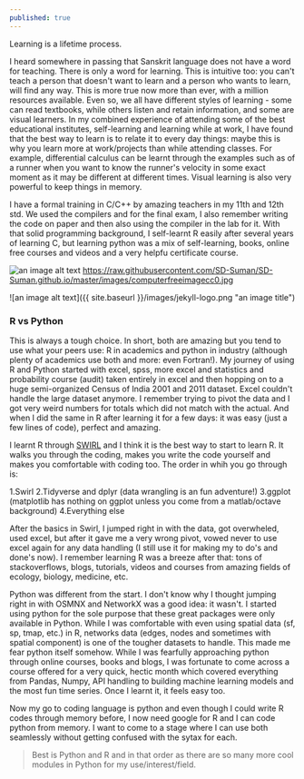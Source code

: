 ```yaml
---
published: true
---
```

Learning is a lifetime process. 

I heard somewhere in passing that Sanskrit language does not have a word for teaching. There is only a word for learning. This is intuitive too: you can't teach a person that doesn't want to learn and a person who wants to learn, will find any way. This is more true now more than ever, with a million resources available. Even so, we all have different styles of learning - some can read textbooks, while others listen and retain information, and some are visual learners. In my combined experience of attending some of the best educational institutes, self-learning and learning while at work, I have found that the best way to learn is to relate it to every day things: maybe this is why you learn more at work/projects than while attending classes. For example, differential calculus can be learnt through the examples such as of a runner when you want to know the runner's velocity in some exact moment as it may be different at different times. Visual learning is also very powerful to keep things in memory.

I have a formal training in C/C++ by amazing teachers in my 11th and 12th std. We used the compilers and for the final exam, I also remember writing the code on paper and then also using the compiler in the lab for it. With that solid programming background, I self-learnt R easily after several years of learning C, but learning python was a mix of self-learning, books, online free courses and videos and a very helpfu certificate course. 

![an image alt text](https://raw.githubusercontent.com/SD-Suman/SD-Suman.github.io/master/images/computerfreeimagecc0.jpg)
https://raw.githubusercontent.com/SD-Suman/SD-Suman.github.io/master/images/computerfreeimagecc0.jpg


![an image alt text]({{ site.baseurl }}/images/jekyll-logo.png "an image title")


### R vs Python 

This is always a tough choice. In short, both are amazing but you tend to use what your peers use: R in academics and python in industry (although plenty of academics use both and more: even Fortran!). My journey of using R and Python started with excel, spss, more excel and statistics and probability course (audit) taken entirely in excel and then hopping on to a huge semi-organized Census of India 2001 and 2011 dataset. Excel couldn't handle the large dataset anymore. I remember trying to pivot the data and I got very weird numbers for totals which did not match with the actual. And when I did the same in R after learning it for a few days: it was easy (just a few lines of code), perfect and amazing. 

I learnt R through [SWIRL](https://swirlstats.com/) and I think it is the best way to start to learn R. It walks you through the coding, makes you write the code yourself and makes you comfortable with coding too. The order in whih you go through is:

1.Swirl
2.Tidyverse and dplyr (data wrangling is an fun adventure!)
3.ggplot (matplotlib has nothing on ggplot unless you come from a matlab/octave background)
4.Everything else

After the basics in Swirl, I jumped right in with the data, got overwheled, used excel, but after it gave me a very wrong pivot, vowed never to use excel again for any data handling (I still use it for making my to do's and done's now). I remember learning R was a breeze after that: tons of stackoverflows, blogs, tutorials, videos and courses from amazing fields of ecology, biology, medicine, etc. 

Python was different from the start. I don't know why I thought jumping right in with OSMNX and NetworkX was a good idea: it wasn't. I started using python for the sole purpose that these great packages were only available in Python. While I was comfortable with even using spatial data (sf, sp, tmap, etc.) in R, networks data (edges, nodes and sometimes with spatial component) is one of the tougher datasets to handle. This made me fear python itself somehow. While I was fearfully approaching python through online courses, books and blogs, I was fortunate to come across a course offered for a very quick, hectic month which covered everything from Pandas, Numpy, API handling to building machine learning models and the most fun time series. Once I learnt it, it feels easy too.

Now my go to coding language is python and even though I could write R codes through memory before, I now need google for R and I can code python from memory. I want to come to a stage where I can use both seamlessly without getting confused with the sytax for each. 

> Best is Python and R and in that order as there are so many more cool modules in Python for my use/interest/field.
